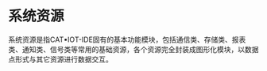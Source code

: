 
# 系统资源

系统资源是指CAT▪IOT-IDE固有的基本功能模块，包括通信类、存储类、报表类、通知类、信号类等常用的基础资源，各个资源完全封装成图形化模块，以数据点形式与其它资源进行数据交互。


